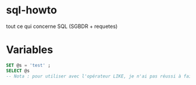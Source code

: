 # sql-howto
tout ce qui concerne SQL (SGBDR + requetes)

# Variables
```sql
SET @s = 'test' ; 
SELECT @s
-- Nota : pour utiliser avec l'opérateur LIKE, je n'ai pas réussi à faire autrement qu'inclure les %...% dans la variable ; soit SET @s = '%test%'
```
